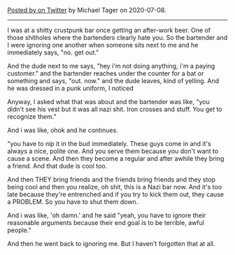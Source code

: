 [Posted by on Twitter](https://twitter.com/IamRageSparkle/status/1280891537451343873) by Michael Tager on 2020-07-08.

---

I was at a shitty crustpunk bar once getting an after-work beer. One of those shitholes where the bartenders clearly hate you. So the bartender and I were ignoring one another when someone sits next to me and he immediately says, "no. get out."

And the dude next to me says, "hey i'm not doing anything, i'm a paying customer." and the bartender reaches under the counter for a bat or something and says, "out. now." and the dude leaves, kind of yelling. And he was dressed in a punk uniform, I noticed

Anyway, I asked what that was about and the bartender was like, "you didn't see his vest but it was all nazi shit. Iron crosses and stuff. You get to recognize them."

And i was like, ohok and he continues.

"you have to nip it in the bud immediately. These guys come in and it's always a nice, polite one. And you serve them because you don't want to cause a scene. And then they become a regular and after awhile they bring a friend. And that dude is cool too.

And then THEY bring friends and the friends bring friends and they stop being cool and then you realize, oh shit, this is a Nazi bar now. And it's too late because they're entrenched and if you try to kick them out, they cause a PROBLEM. So you have to shut them down.

And i was like, 'oh damn.' and he said "yeah, you have to ignore their reasonable arguments because their end goal is to be terrible, awful people."

And then he went back to ignoring me. But I haven't forgotten that at all.